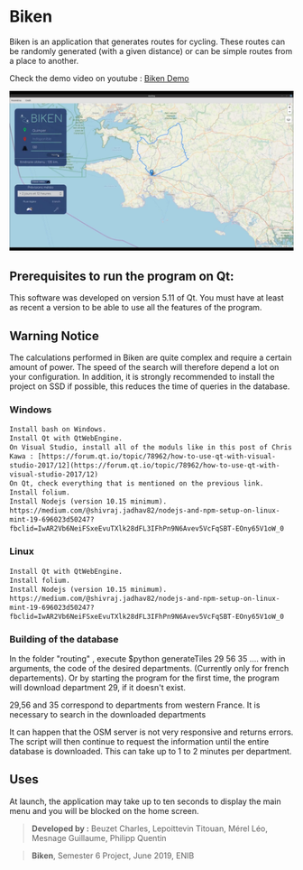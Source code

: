 # Biken

Biken is an application that generates routes for cycling. These routes can be randomly generated (with a given distance) or can be simple routes from a place to another.

Check the demo video on youtube : [Biken Demo](https://www.youtube.com/watch?v=G_dDSuDYuMY&ab_channel=L%C3%A9oM%C3%A9rel)

![](images/example.png)

## Prerequisites to run the program on Qt:

This software was developed on version 5.11 of Qt. You must have at least as recent a version to be able to use all the features of the program.

## Warning Notice
The calculations performed in Biken are quite complex and require a certain amount of power. The speed of the search will therefore depend a lot on your configuration.
In addition, it is strongly recommended to install the project on SSD if possible, this reduces the time of queries in the database.

### Windows
    Install bash on Windows.
    Install Qt with QtWebEngine.
    On Visual Studio, install all of the moduls like in this post of Chris Kawa : [https://forum.qt.io/topic/78962/how-to-use-qt-with-visual-studio-2017/12](https://forum.qt.io/topic/78962/how-to-use-qt-with-visual-studio-2017/12)
    On Qt, check everything that is mentioned on the previous link.
    Install folium.
    Install Nodejs (version 10.15 minimum). https://medium.com/@shivraj.jadhav82/nodejs-and-npm-setup-on-linux-mint-19-696023d50247?fbclid=IwAR2Vb6NeiFSxeEvuTXlk28dFL3IFhPn9N6Avev5VcFqSBT-EOny65V1oW_0
    
### Linux
    Install Qt with QtWebEngine.
    Install folium.
    Install Nodejs (version 10.15 minimum). https://medium.com/@shivraj.jadhav82/nodejs-and-npm-setup-on-linux-mint-19-696023d50247?fbclid=IwAR2Vb6NeiFSxeEvuTXlk28dFL3IFhPn9N6Avev5VcFqSBT-EOny65V1oW_0

### Building of the database 

In the folder "routing" , execute $python generateTiles 29 56 35 .... with in arguments, the code of the desired departments. (Currently only for french departements). Or by starting the program for the first time, the program	will download department 29, if it doesn't exist.

29,56 and 35 correspond to departments from western France. It is necessary to search in the downloaded departments 

It can happen that the OSM server is not very responsive and returns errors. The script will then continue to request the information until the entire database is downloaded. This can take up to 1 to 2 minutes per department.

## Uses
At launch, the application may take up to ten seconds to display the main menu and you will be blocked on the home screen.



> **Developed by  :** 
> Beuzet Charles,
> Lepoittevin Titouan,
> Mérel Léo,
> Mesnage Guillaume,
> Philipp Quentin

> **Biken**, Semester 6 Project, June 2019, ENIB
